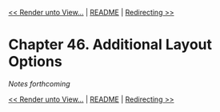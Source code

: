 [&lt;&lt; Render unto View…](ch45-render-unto-view-.md) | [README](README.md) | [Redirecting &gt;&gt;](ch47-redirecting.md)

# Chapter 46. Additional Layout Options

*Notes forthcoming*

[&lt;&lt; Render unto View…](ch45-render-unto-view-.md) | [README](README.md) | [Redirecting &gt;&gt;](ch47-redirecting.md)